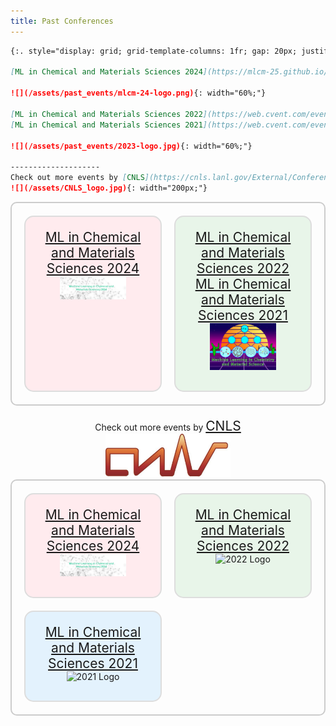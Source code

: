 ```yaml
---
title: Past Conferences
---
```


```markdown
{:. style="display: grid; grid-template-columns: 1fr; gap: 20px; justify-items: center;"}

[ML in Chemical and Materials Sciences 2024](https://mlcm-25.github.io/mlcm-24){: style="font-size: 1.5em;"}

![](/assets/past_events/mlcm-24-logo.png){: width="60%;"}

[ML in Chemical and Materials Sciences 2022](https://web.cvent.com/event/98d693ec-2328-4e76-bf46-c88d714cb55a/summary){: style="font-size: 1.5em;"}
[ML in Chemical and Materials Sciences 2021](https://web.cvent.com/event/5e804abe-b0bb-4c3e-b5f8-94df8cd75147/summary){: style="font-size: 1.5em;"}

![](/assets/past_events/2023-logo.jpg){: width="60%;"}

--------------------       
Check out more events by [CNLS](https://cnls.lanl.gov/External/Conferences.php){: style="font-size: 1.5em;"}
![](/assets/CNLS_logo.jpg){: width="200px;"}
```
<style>
.grid-container {
    display: grid;
    grid-template-columns: repeat(2, 1fr);
    gap: 20px;
    padding: 20px;
    border: 2px solid #ccc;
    border-radius: 10px;
}
.grid-item {
    background-color: #f9f9f9;
    padding: 20px;
    text-align: center;
    border: 2px solid #ddd;
    border-radius: 15px;
    transition: transform 0.2s, box-shadow 0.2s;
}
.grid-item:hover {
    transform: scale(1.25);
    box-shadow: 0 0 15px rgba(0, 0, 0, 0.2);
}
.grid-item img {
    margin-bottom: 10px;
}
</style>

<div class="grid-container">
    <div class="grid-item" style="background-color: #FFEBEE;">
        <a href="https://mlcm-25.github.io/mlcm-24" style="font-size: 1.5em;">ML in Chemical and Materials Sciences 2024</a>
        <img src="/assets/past_events/mlcm-24-logo.png" alt="MLCM-24 Logo" style="width: 60%;">
    </div>
    <div class="grid-item" style="background-color: #E8F5E9;">
        <a href="https://web.cvent.com/event/98d693ec-2328-4e76-bf46-c88d714cb55a/summary" style="font-size: 1.5em;">ML in Chemical and Materials Sciences 2022</a>
        <a href="https://web.cvent.com/event/5e804abe-b0bb-4c3e-b5f8-94df8cd75147/summary" style="font-size: 1.5em;">ML in Chemical and Materials Sciences 2021</a>
        <img src="/assets/past_events/2023-logo.jpg" alt="2023 Logo" style="width: 60%;">
    </div>
</div>

<div style="text-align: center; margin-top: 20px;">
    Check out more events by <a href="https://cnls.lanl.gov/External/Conferences.php" style="font-size: 1.5em;">CNLS</a>
    <br>
    <img src="/assets/CNLS_logo.jpg" alt="CNLS Logo" style="width: 200px;">
</div>
<div class="grid-container">
    <div class="grid-item" style="background-color: #FFEBEE;">
        <a href="https://mlcm-25.github.io/mlcm-24" style="font-size: 1.5em;">ML in Chemical and Materials Sciences 2024</a>
        <img src="/assets/past_events/mlcm-24-logo.png" alt="MLCM-24 Logo" style="width: 60%;">
    </div>
    <div class="grid-item" style="background-color: #E8F5E9;">
        <a href="https://web.cvent.com/event/98d693ec-2328-4e76-bf46-c88d714cb55a/summary" style="font-size: 1.5em;">ML in Chemical and Materials Sciences 2022</a>
        <img src="/assets/past_events/2022-logo.jpg" alt="2022 Logo" style="width: 60%;">
    </div>
    <div class="grid-item" style="background-color: #E3F2FD;">
        <a href="https://web.cvent.com/event/5e804abe-b0bb-4c3e-b5f8-94df8cd75147/summary" style="font-size: 1.5em;">ML in Chemical and Materials Sciences 2021</a>
        <img src="/assets/past_events/2021-logo.jpg" alt="2021 Logo" style="width: 60%;">
    </div>
</div>